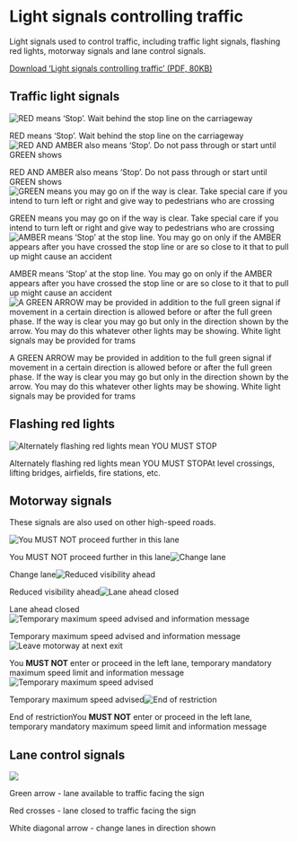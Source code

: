 Light signals controlling traffic
=================================

Light signals used to control traffic, including traffic light signals, flashing red lights, motorway signals and lane control signals.

[Download ‘Light signals controlling traffic’ (PDF, 80KB)](https://assets.digital.cabinet-office.gov.uk/media/560aa3f9e5274a036900001c/the-highway-code-light-signals-controlling-traffic.pdf)

Traffic light signals
----------------------

![RED means ‘Stop’. Wait behind the stop line on the carriageway](../images/traffic-light-red.jpg)

RED means ‘Stop’. Wait behind the stop line on the carriageway![RED AND AMBER also means ‘Stop’. Do not pass through or start until GREEN shows](../images/traffic-light-red-amber.jpg)

RED AND AMBER also means ‘Stop’. Do not pass through or start until GREEN shows![GREEN means you may go on if the way is clear. Take special care if you intend to turn left or right and give way to pedestrians who are crossing](../images/traffic-light-green.jpg)

GREEN means you may go on if the way is clear. Take special care if you intend to turn left or right and give way to pedestrians who are crossing![AMBER means ‘Stop’ at the stop line. You may go on only if the AMBER appears after you have crossed the stop line or are so close to it that  to pull up might cause an accident](../images/traffic-light-amber.jpg)

AMBER means ‘Stop’ at the stop line. You may go on only if the AMBER appears after you have crossed the stop line or are so close to it that to pull up might cause an accident![A GREEN ARROW may be provided in addition to the full green signal if movement in a certain direction is allowed before or after the full green phase. If the way  is clear you may go but only in the direction shown by  the arrow. You may do this whatever other lights may be showing. White light signals may be provided for trams](../images/traffic-light-green-arrow.jpg)

A GREEN ARROW may be provided in addition to the full green signal if movement in a certain direction is allowed before or after the full green phase. If the way is clear you may go but only in the direction shown by the arrow. You may do this whatever other lights may be showing. White light signals may be provided for trams

Flashing red lights
--------------------

![Alternately flashing red lights mean YOU MUST STOP](../images/flashing-red-lights.jpg)

Alternately flashing red lights mean YOU MUST STOPAt level crossings, lifting bridges, airfields, fire stations, etc.

Motorway signals
-----------------

These signals are also used on other high-speed roads.

![You MUST NOT proceed further in this lane](../images/motorway-signal-red-cross.jpg)

You MUST NOT proceed further in this lane![Change lane](../images/motorway-signal-change-lane.jpg)

Change lane![Reduced visibility ahead](../images/motorway-signal-fog.jpg)

Reduced visibility ahead![Lane ahead closed](../images/motorway-signal-lane-ahead-closed.jpg)

Lane ahead closed![Temporary maximum speed advised and information message](../images/motorway-signal-temporary-speed-limit-message.jpg)

Temporary maximum speed advised and information message![Leave motorway at next exit](../images/Obstruction_FINAL_.jpg)

You **MUST NOT** enter or proceed in the left lane, temporary mandatory maximum speed limit and information message![Temporary maximum speed advised](../images/motorway-signal-temporary-speed.jpg)

Temporary maximum speed advised![End of restriction](../images/motorway-signal-end-restriction.jpg)

End of restrictionYou **MUST NOT** enter or proceed in the left lane, temporary mandatory maximum speed limit and information message

Lane control signals
---------------------

![ ](../images/lane-control-signals.jpg)

 Green arrow - lane available to traffic facing the sign

Red crosses - lane closed to traffic facing the sign

White diagonal arrow - change lanes in direction shown
